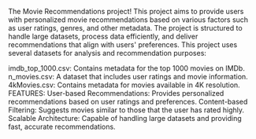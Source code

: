 The Movie Recommendations project! This project aims to provide users with personalized movie recommendations based on various factors such as user ratings, genres, and other metadata. The project is structured to handle large datasets, process data efficiently, and deliver recommendations that align with users' preferences.
This project uses several datasets for analysis and recommendation purposes:

imdb_top_1000.csv: Contains metadata for the top 1000 movies on IMDb.
n_movies.csv: A dataset that includes user ratings and movie information.
4kMovies.csv: Contains metadata for movies available in 4K resolution.
FEATURES:
User-based Recommendations: Provides personalized recommendations based on user ratings and preferences.
Content-based Filtering: Suggests movies similar to those that the user has rated highly.
Scalable Architecture: Capable of handling large datasets and providing fast, accurate recommendations.
